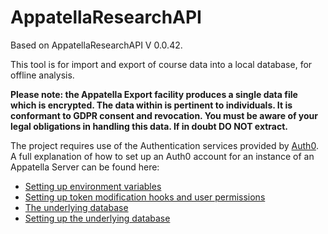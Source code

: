 # AppatellaResearchAPI

Based on AppatellaResearchAPI V 0.0.42. 

This tool is for import and export of course data into a local database, for offline analysis. 

**Please note: the Appatella Export facility produces a single data file which is encrypted. The data within is pertinent to individuals. It is conformant to GDPR consent and revocation. You must be aware of your legal obligations in handling this data. If in doubt DO NOT extract.**


The project requires use of the Authentication services provided by [Auth0](https://manage.auth0.com/). A full explanation of how to set up an Auth0 account for an instance of an Appatella Server can be found here:

* [Setting up environment variables](https://github.com/CMDT/ARUK/blob/master/docs/howto/appatella_services/settings/environment_variables.md)
* [Setting up token modification hooks and user permissions](https://github.com/CMDT/ARUK/blob/master/releases/authentication/readme.md)
* [The underlying database](https://github.com/CMDT/ARUK/tree/master/releases/database/schema)
* [Setting up the underlying database](https://github.com/CMDT/ARUK/tree/master/releases/database/db_creation.md)




